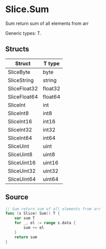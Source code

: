 # Slice.Sum

Sum return sum of all elements from arr

Generic types: T.

## Structs

| Struct | T type |
| ------ | ------ |
| SliceByte | byte |
| SliceString | string |
| SliceFloat32 | float32 |
| SliceFloat64 | float64 |
| SliceInt | int |
| SliceInt8 | int8 |
| SliceInt16 | int16 |
| SliceInt32 | int32 |
| SliceInt64 | int64 |
| SliceUint | uint |
| SliceUint8 | uint8 |
| SliceUint16 | uint16 |
| SliceUint32 | uint32 |
| SliceUint64 | uint64 |


## Source

```go
// Sum return sum of all elements from arr
func (s Slice) Sum() T {
	var sum T
	for _, el := range s.data {
		sum += el
	}
	return sum
}
```

